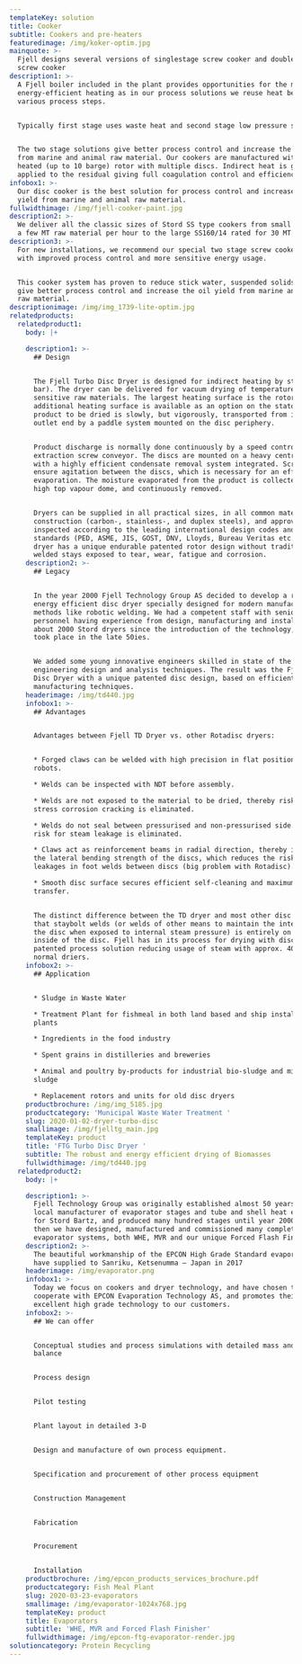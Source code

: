 ```yaml
---
templateKey: solution
title: Cooker
subtitle: Cookers and pre-heaters
featuredimage: /img/koker-optim.jpg
mainquote: >-
  Fjell designs several versions of singlestage screw cooker and double stage
  screw cooker
description1: >-
  A Fjell boiler included in the plant provides opportunities for the most
  energy-efficient heating as in our process solutions we reuse heat between the
  various process steps.


  Typically first stage uses waste heat and second stage low pressure steam.


  The two stage solutions give better process control and increase the oil yield
  from marine and animal raw material. Our cookers are manufactured with a steam
  heated (up to 10 barge) rotor with multiple discs. Indirect heat is gently
  applied to the residual giving full coagulation control and efficiency.
infobox1: >-
  Our disc cooker is the best solution for process control and increase oil
  yield from marine and animal raw material.
fullwidthimage: /img/fjell-cooker-paint.jpg
description2: >-
  We deliver all the classic sizes of Stord SS type cookers from small units for
  a few MT raw material per hour to the large SS160/14 rated for 30 MT per hour.
description3: >-
  For new installations, we recommend our special two stage screw cooker system
  with improved process control and more sensitive energy usage. 


  This cooker system has proven to reduce stick water, suspended solids content,
  give better process control and increase the oil yield from marine and animal
  raw material.
descriptionimage: /img/img_1739-lite-optim.jpg
relatedproducts:
  relatedproduct1:
    body: |+

    description1: >-
      ## Design


      The Fjell Turbo Disc Dryer is designed for indirect heating by steam (6-10
      bar). The dryer can be delivered for vacuum drying of temperature
      sensitive raw materials. The largest heating surface is the rotor, but
      additional heating surface is available as an option on the stator. The
      product to be dried is slowly, but vigorously, transported from inlet to
      outlet end by a paddle system mounted on the disc periphery. 


      Product discharge is normally done continuously by a speed controlled
      extraction screw conveyor. The discs are mounted on a heavy central shaft
      with a highly efficient condensate removal system integrated. Scraper bars
      ensure agitation between the discs, which is necessary for an efficient
      evaporation. The moisture evaporated from the product is collected in a
      high top vapour dome, and continuously removed. 


      Dryers can be supplied in all practical sizes, in all common materials of
      construction (carbon-, stainless-, and duplex steels), and approved and
      inspected according to the leading international design codes and
      standards (PED, ASME, JIS, GOST, DNV, Lloyds, Bureau Veritas etc..) The
      dryer has a unique endurable patented rotor design without traditional
      welded stays exposed to tear, wear, fatigue and corrosion.
    description2: >-
      ## Legacy


      In the year 2000 Fjell Technology Group AS decided to develop a robust and
      energy efficient disc dryer specially designed for modern manufacturing
      methods like robotic welding. We had a competent staff with senior
      personnel having experience from design, manufacturing and installation of
      about 2000 Stord dryers since the introduction of the technology, wich
      took place in the late 50ies. 


      We added some young innovative engineers skilled in state of the art
      engineering design and analysis techniques. The result was the Fjell Turbo
      Disc Dryer with a unique patented disc design, based on efficient
      manufacturing techniques.
    headerimage: /img/td440.jpg
    infobox1: >-
      ## Advantages


      Advantages between Fjell TD Dryer vs. other Rotadisc dryers:


      * Forged claws can be welded with high precision in flat position using
      robots. 

      * Welds can be inspected with NDT before assembly. 

      * Welds are not exposed to the material to be dried, thereby risk for
      stress corrosion cracking is eliminated. 

      * Welds do not seal between pressurised and non-pressurised side. Thereby
      risk for steam leakage is eliminated. 

      * Claws act as reinforcement beams in radial direction, thereby increasing
      the lateral bending strength of the discs, which reduces the risk for
      leakages in foot welds between discs (big problem with Rotadisc). 

      * Smooth disc surface secures efficient self-cleaning and maximum heat
      transfer.


      The distinct difference between the TD dryer and most other disc dryers is
      that staybolt welds (or welds of other means to maintain the integrity of
      the disc when exposed to internal steam pressure) is entirely on the
      inside of the disc. Fjell has in its process for drying with disc-driers a
      patented process solution reducing usage of steam with approx. 40% from
      normal driers.
    infobox2: >-
      ## Application


      * Sludge in Waste Water 

      * Treatment Plant for fishmeal in both land based and ship installed
      plants 

      * Ingredients in the food industry

      * Spent grains in distilleries and breweries

      * Animal and poultry by-products for industrial bio-sludge and mineral
      sludge 

      * Replacement rotors and units for old disc dryers
    productbrochure: /img/img_5185.jpg
    productcategory: 'Municipal Waste Water Treatment '
    slug: 2020-01-02-dryer-turbo-disc
    smallimage: /img/fjelltg_main.jpg
    templateKey: product
    title: 'FTG Turbo Disc Dryer '
    subtitle: The robust and energy efficient drying of Biomasses
    fullwidthimage: /img/td440.jpg
  relatedproduct2:
    body: |+

    description1: >-
      Fjell Technology Group was originally established almost 50 years ago as
      local manufacturer of evaporator stages and tube and shell heat exchangers
      for Stord Bartz, and produced many hundred stages until year 2000.  Since
      then we have designed, manufactured and commissioned many complete
      evaporator systems, both WHE, MVR and our unique Forced Flash Finisher.
    description2: >-
      The beautiful workmanship of the EPCON High Grade Standard evaporator we
      have supplied to Sanriku, Ketsenumma – Japan in 2017
    headerimage: /img/evaporator.png
    infobox1: >-
      Today we focus on cookers and dryer technology, and have chosen to
      cooperate with EPCON Evaporation Technology AS, and promotes their
      excellent high grade technology to our customers.
    infobox2: >-
      ## We can offer


      Conceptual studies and process simulations with detailed mass and energy
      balance


      Process design


      Pilot testing


      Plant layout in detailed 3-D


      Design and manufacture of own process equipment.


      Specification and procurement of other process equipment


      Construction Management


      Fabrication


      Procurement


      Installation
    productbrochure: /img/epcon_products_services_brochure.pdf
    productcategory: Fish Meal Plant
    slug: 2020-03-23-evaporators
    smallimage: /img/evaporator-1024x768.jpg
    templateKey: product
    title: Evaporators
    subtitle: 'WHE, MVR and Forced Flash Finisher'
    fullwidthimage: /img/epcon-ftg-evaporator-render.jpg
solutioncategory: Protein Recycling
---
```



